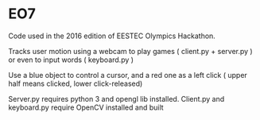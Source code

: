 # EO7

Code used in the 2016 edition of EESTEC Olympics Hackathon.

Tracks user motion using a webcam to play games ( client.py + server.py ) or even to input words ( keyboard.py )

Use a blue object to control a cursor, and a red one as a left click ( upper half means clicked, lower click-released)

Server.py requires python 3 and opengl lib installed.
Client.py and keyboard.py require OpenCV installed and built
